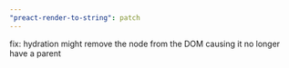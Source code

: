```yaml
---
"preact-render-to-string": patch
---
```


fix: hydration might remove the node from the DOM causing it no longer have a parent
